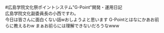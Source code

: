 #広島学院文化祭ポイントシステム"G-Point"開発・運用日記  
広島学院文化副委員長の小西ですわ。  
今日は皆さんに面白くない話wおしようよと思います
G-Pointとはなにかあお前らに教えるわw
まぁお前らには理解できないだろうなwww
